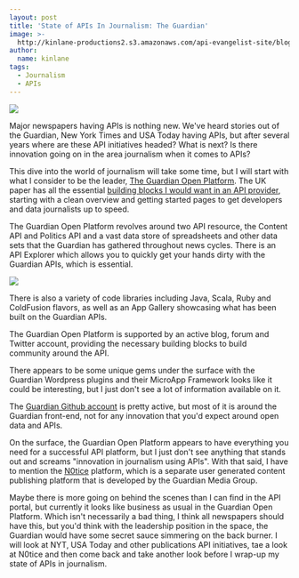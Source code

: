 ```yaml
---
layout: post
title: 'State of APIs In Journalism: The Guardian'
image: >-
  http://kinlane-productions2.s3.amazonaws.com/api-evangelist-site/blog/guardian-open-platform.jpg
author:
  name: kinlane
tags:
  - Journalism
  - APIs
---
```

[![](https://s3.amazonaws.com/kinlane-productions2/api-evangelist/guardian/guardian-open-platform.jpg)](http://www.theguardian.com/open-platform)

Major newspapers having APIs is nothing new. We've heard stories out of the Guardian, New York Times and USA Today having APIs, but after several years where are these API initiatives headed? What is next? Is there innovation going on in the area journalism when it comes to APIs?

This dive into the world of journalism will take some time, but I will start with what I consider to be the leader, [The Guardian Open Platform](http://www.theguardian.com/open-platform "The Guardian Open Platform"). The UK paper has all the essential [building blocks I would want in an API provider](http://management.apievangelist.com/building-blocks.html "building blocks I would want in an API provider"), starting with a clean overview and getting started pages to get developers and data journalists up to speed.

The Guardian Open Platform revolves around two API resource, the Content API and Politics API and a vast data store of spreadsheets and other data sets that the Guardian has gathered throughout news cycles. There is an API Explorer which allows you to quickly get your hands dirty with the Guardian APIs, which is essential.

[![](https://s3.amazonaws.com/kinlane-productions2/api-evangelist/guardian/guaridan-data-visualization.jpg)](http://www.theguardian.com/open-platform)

There is also a variety of code libraries including Java, Scala, Ruby and ColdFusion flavors, as well as an App Gallery showcasing what has been built on the Guardian APIs.

The Guardian Open Platform is supported by an active blog, forum and Twitter account, providing the necessary building blocks to build community around the API.

There appears to be some unique gems under the surface with the Guardian Wordpress plugins and their MicroApp Framework looks like it could be interesting, but I just don't see a lot of information available on it.

The [Guardian Github account](https://github.com/guardian) is pretty active, but most of it is around the Guardian front-end, not for any innovation that you'd expect around open data and APIs.

On the surface, the Guardian Open Platform appears to have everything you need for a successful API platform, but I just don't see anything that stands out and screams "innovation in journalism using APIs". With that said, I have to mention the [N0tice](http://n0tice.org/) platform, which is a separate user generated content publishing platform that is developed by the Guardian Media Group.

Maybe there is more going on behind the scenes than I can find in the API portal, but currently it looks like business as usual in the Guardian Open Platform. Which isn't necessarily a bad thing, I think all newspapers should have this, but you'd think with the leadership position in the space, the Guardian would have some secret sauce simmering on the back burner. I will look at NYT, USA Today and other publications API initiatives, tae a look at N0tice and then come back and take another look before I wrap-up my state of APIs in journalism.